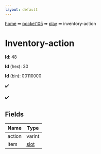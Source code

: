 ```yaml
---
layout: default
---
```


[home](/) ➡ [pocket105](/protocol/pocket105) ➡ [play](/protocol/pocket105/play) ➡ inventory-action

# Inventory-action

**Id**: 48

**Id** (hex): 30

**Id** (bin): 00110000

✔️

✔️

## Fields

Name | Type
---|---
action | varint
item | [slot](/protocol/pocket105/types/slot)

